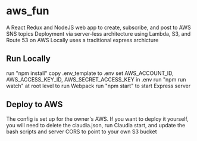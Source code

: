 # aws_fun
A React Redux and NodeJS web app to create, subscribe, and post to AWS SNS topics
Deployment via server-less architecture using Lambda, S3, and Route 53 on AWS
Locally uses a traditional express archicture

## Run Locally
run "npm install"
copy .env_template to .env
set AWS_ACCOUNT_ID, AWS_ACCESS_KEY_ID, AWS_SECRET_ACCESS_KEY in .env
run "npm run watch" at root level to run Webpack
run "npm start" to start Express server

## Deploy to AWS
The config is set up for the owner's AWS. If you want to deploy it yourself, you will need to delete the claudia.json, run Claudia start, and update the bash scripts and server CORS to point to your own S3 bucket